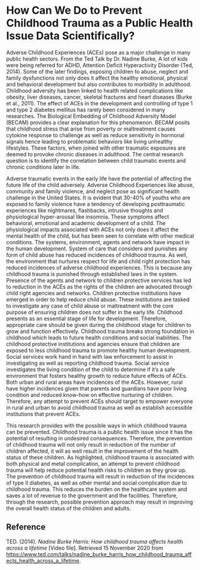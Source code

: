 # **How Can We Do to Prevent Childhood Trauma as a Public Health Issue Data Scientifically?**


Adverse Childhood Experiences (ACEs) pose as a major challenge in many public health sectors. From the Ted Talk by Dr. Nadine Burke, A lot of kids were being referred for ADHD, Attention Deficit Hyperactivity Disorder (Ted, 2014). Some of the later findings, exposing children to abuse, neglect and family dysfunctions not only does it affect the healthy emotional, physical and behavioral development but also contributes to morbidity in adulthood. Childhood adversity has been linked to health related complications like obesity, liver diseases, cancer, skeletal fractures and heart diseases (Burke et al., 2011). The effect of ACEs in the development and controlling of type 1 and type 2 diabetes mellitus has rarely been considered in many researches. The Biological Embedding of Childhood Adversity Model (BECAM) provides a clear explanation for this phenomenon. BECAM posits that childhood stress that arise from poverty or maltreatment causes cytokine response to challenge as well as reduce sensitivity in hormonal signals hence leading to problematic behaviors like living unhealthy lifestyles. These factors, when joined with other traumatic exposures are deemed to provoke chronic diseases in adulthood. The central research question is to identify the correlation between child traumatic events and chronic conditions later in life.

Adverse traumatic events in the early life have the potential of affecting the future life of the child adversely. Adverse Childhood Experiences like abuse, community and family violence, and neglect pose as significant health challenge in the United States. It is evident that 30-40% of youths who are exposed to family violence have a tendency of developing posttraumatic experiences like nightmares, flashbacks, intrusive thoughts and physiological hyper-arousal like insomnia. These symptoms affect behavioral, emotional and academic development of a child. The physiological impacts associated with ACEs not only does it affect the mental health of the child, but has been seen to correlate with other medical conditions. The systems, environment, agents and network have impact in the human development. System of care that considers and punishes any form of child abuse has reduced incidences of childhood trauma. As well, the environment that nurtures respect for life and child right protection has reduced incidences of adverse childhood experiences. This is because any childhood trauma is punished through established laws in the system. Presence of the agents and network to children protective services has led to reduction in the ACEs as the rights of the children are advocated through child right agencies and networks.
Children protective institutions have emerged in order to help reduce child abuse. These institutions are tasked to investigate any case of child abuse or maltreatment with the core purpose of ensuring children does not suffer in the early life. Childhood presents as an essential stage of life for development. Therefore, appropriate care should be given during the childhood stage for children to grow and function effectively. Childhood trauma breaks strong foundation in childhood which leads to future health conditions and social inabilities. The childhood protective institutions and agencies ensure that children are exposed to less childhood trauma to promote healthy human development. Social services work hand in hand with law enforcement to assist in investigating as well as reporting childhood trauma. Social service investigates the living condition of the child to determine if it’s a safe environment that fosters healthy growth to reduce future effects of ACEs. Both urban and rural areas have incidences of the ACEs. However, rural have higher incidences given that parents and guardians have poor living condition and reduced know-how on effective nurturing of children. Therefore, any attempt to prevent ACEs should target to empower everyone in rural and urban to avoid childhood trauma as well as establish accessible institutions that prevent ACEs. 

This research provides with the possible ways in which childhood trauma can be prevented. Childhood trauma is a public health issue since it has the potential of resulting in undesired consequences. Therefore, the prevention of childhood trauma will not only result in reduction of the number of children affected, it will as well result in the improvement of the health status of these children. As highlighted, childhood trauma is associated with both physical and metal complication, an attempt to prevent childhood trauma will help reduce potential health risks to children as they grow up. The prevention of childhood trauma will result in reduction of the incidences of type II diabetes, as well as other mental and social complication due to childhood trauma. This reduces the burden on the healthcare system and saves a lot of revenue to the government and the facilities. Therefore, through the research, possible prevention approach may result in improving the overall health status of the children and adults.


## **Reference**

TED. (2014). *Nadine Burke Harris: How childhood trauma affects health across a lifetime* [Video file]. Retrieved 15 November 2020 from https://www.ted.com/talks/nadine_burke_harris_how_childhood_trauma_affects_health_across_a_lifetime.

